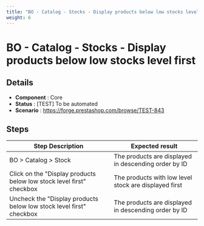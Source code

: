 ```yaml
---
title: "BO - Catalog - Stocks - Display products below low stocks level first"
weight: 6
---
```


# BO - Catalog - Stocks - Display products below low stocks level first
## Details
* **Component** : Core
* **Status** : [TEST] To be automated
* **Scenario** : https://forge.prestashop.com/browse/TEST-843

## Steps
| Step Description | Expected result |
| ----- | ----- |
| BO > Catalog > Stock | The products are displayed in descending order by ID |
| Click on the "Display products below low stock level first" checkbox | The products with low level stock are displayed first |
| Uncheck the "Display products below low stock level first" checkbox | The products are displayed in descending order by ID |
